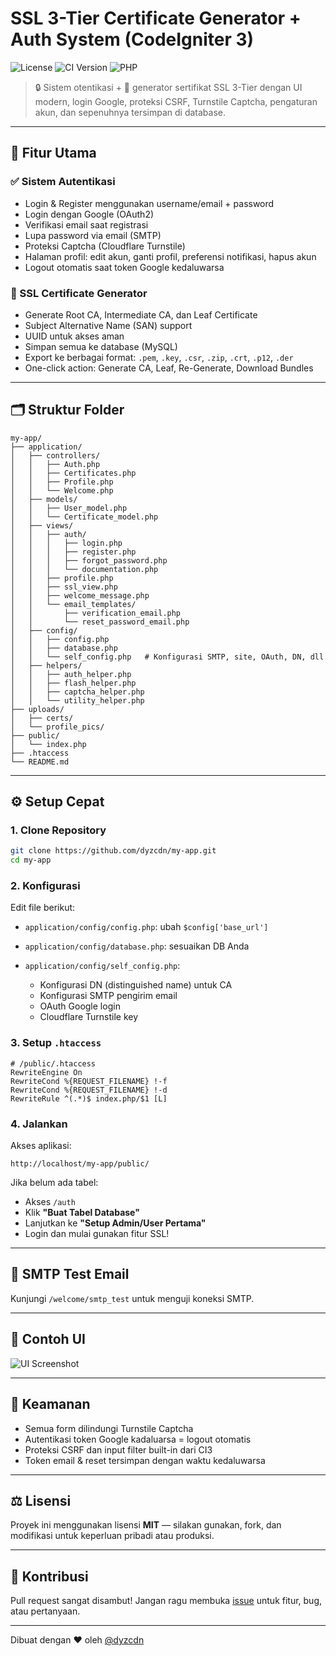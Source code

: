 # SSL 3-Tier Certificate Generator + Auth System (CodeIgniter 3)

![License](https://img.shields.io/badge/license-MIT-blue.svg) ![CI Version](https://img.shields.io/badge/CodeIgniter-3.1.13-red.svg) ![PHP](https://img.shields.io/badge/PHP->=7.4-blue)

> 🔒 Sistem otentikasi + 🔐 generator sertifikat SSL 3-Tier dengan UI modern, login Google, proteksi CSRF, Turnstile Captcha, pengaturan akun, dan sepenuhnya tersimpan di database.

---

## 🚀 Fitur Utama

### ✅ Sistem Autentikasi

* Login & Register menggunakan username/email + password
* Login dengan Google (OAuth2)
* Verifikasi email saat registrasi
* Lupa password via email (SMTP)
* Proteksi Captcha (Cloudflare Turnstile)
* Halaman profil: edit akun, ganti profil, preferensi notifikasi, hapus akun
* Logout otomatis saat token Google kedaluwarsa

### 🔐 SSL Certificate Generator

* Generate Root CA, Intermediate CA, dan Leaf Certificate
* Subject Alternative Name (SAN) support
* UUID untuk akses aman
* Simpan semua ke database (MySQL)
* Export ke berbagai format: `.pem`, `.key`, `.csr`, `.zip`, `.crt`, `.p12`, `.der`
* One-click action: Generate CA, Leaf, Re-Generate, Download Bundles

---

## 🗂 Struktur Folder

```text
my-app/
├── application/
│   ├── controllers/
│   │   ├── Auth.php
│   │   ├── Certificates.php
│   │   ├── Profile.php
│   │   └── Welcome.php
│   ├── models/
│   │   ├── User_model.php
│   │   └── Certificate_model.php
│   ├── views/
│   │   ├── auth/
│   │   │   ├── login.php
│   │   │   ├── register.php
│   │   │   ├── forgot_password.php
│   │   │   └── documentation.php
│   │   ├── profile.php
│   │   ├── ssl_view.php
│   │   ├── welcome_message.php
│   │   └── email_templates/
│   │       ├── verification_email.php
│   │       └── reset_password_email.php
│   ├── config/
│   │   ├── config.php
│   │   ├── database.php
│   │   └── self_config.php   # Konfigurasi SMTP, site, OAuth, DN, dll
│   ├── helpers/
│   │   ├── auth_helper.php
│   │   ├── flash_helper.php
│   │   ├── captcha_helper.php
│   │   └── utility_helper.php
├── uploads/
│   ├── certs/
│   └── profile_pics/
├── public/
│   └── index.php
├── .htaccess
└── README.md
```

---

## ⚙️ Setup Cepat

### 1. Clone Repository

```bash
git clone https://github.com/dyzcdn/my-app.git
cd my-app
```

### 2. Konfigurasi

Edit file berikut:

* `application/config/config.php`: ubah `$config['base_url']`
* `application/config/database.php`: sesuaikan DB Anda
* `application/config/self_config.php`:

  * Konfigurasi DN (distinguished name) untuk CA
  * Konfigurasi SMTP pengirim email
  * OAuth Google login
  * Cloudflare Turnstile key

### 3. Setup `.htaccess`

```apacheconf
# /public/.htaccess
RewriteEngine On
RewriteCond %{REQUEST_FILENAME} !-f
RewriteCond %{REQUEST_FILENAME} !-d
RewriteRule ^(.*)$ index.php/$1 [L]
```

### 4. Jalankan

Akses aplikasi:

```
http://localhost/my-app/public/
```

Jika belum ada tabel:

* Akses `/auth`
* Klik **"Buat Tabel Database"**
* Lanjutkan ke **"Setup Admin/User Pertama"**
* Login dan mulai gunakan fitur SSL!

---

## 🧪 SMTP Test Email

Kunjungi `/welcome/smtp_test` untuk menguji koneksi SMTP.

---

## 📸 Contoh UI

![UI Screenshot](https://i.imgur.com/X9iWTIq.png)

---

## 🔐 Keamanan

* Semua form dilindungi Turnstile Captcha
* Autentikasi token Google kadaluarsa = logout otomatis
* Proteksi CSRF dan input filter built-in dari CI3
* Token email & reset tersimpan dengan waktu kedaluwarsa

---

## ⚖️ Lisensi

Proyek ini menggunakan lisensi **MIT** — silakan gunakan, fork, dan modifikasi untuk keperluan pribadi atau produksi.

---

## 🙌 Kontribusi

Pull request sangat disambut! Jangan ragu membuka [issue](https://github.com/dyzcdn/my-app/issues) untuk fitur, bug, atau pertanyaan.

---

Dibuat dengan ❤ oleh [@dyzcdn](https://github.com/dyzcdn)
